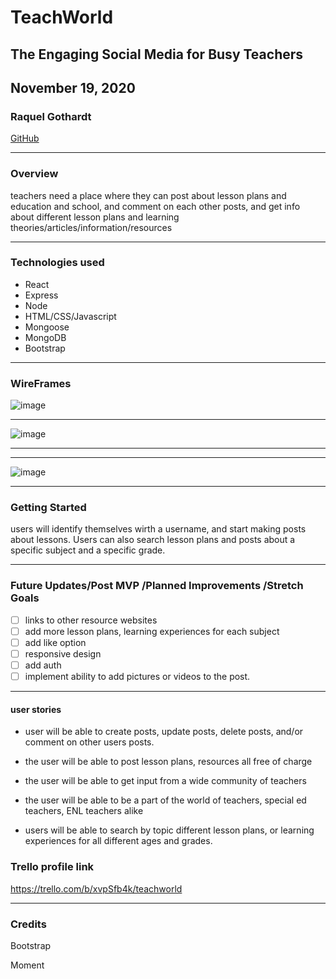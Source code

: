 # TeachWorld    

## The Engaging Social Media for Busy Teachers

## November 19, 2020

### Raquel Gothardt 

[GitHub](https://github.com/raqgoth)

***

### Overview 
teachers need a place where they can post about lesson plans and education and school, and comment on each other posts, and get info about different lesson plans and learning theories/articles/information/resources

***

### Technologies used 

* React
* Express
* Node 
* HTML/CSS/Javascript
* Mongoose 
* MongoDB
* Bootstrap

***

### WireFrames

![image](https://user-images.githubusercontent.com/71895033/99436935-bede7480-28df-11eb-8274-42812e672932.png)

***
![image](https://user-images.githubusercontent.com/71895033/99437406-6e1b4b80-28e0-11eb-994b-17a245be475e.png)
***

***

![image](https://user-images.githubusercontent.com/71895033/99437592-af136000-28e0-11eb-9392-dc6ca57e53ee.png)

***



### Getting Started

users will identify themselves wirth a username, and start making posts about lessons.
 Users can also search lesson plans and posts about a specific subject and a specific grade.


***

### Future Updates/Post MVP /Planned Improvements /Stretch Goals

- [ ] links to other resource websites
- [ ] add more lesson plans, learning experiences for each subject
- [ ] add like option
- [ ] responsive design
- [ ] add auth 
- [ ] implement ability to add pictures or videos to the post.

***
#### user stories 

* user will be able to create posts, update posts, delete posts, and/or comment on  other users posts.

* the user will be able to post lesson plans, resources all free of charge

* the user will be able to get input from a wide community of teachers

* the user will be able to be a part of the world of teachers, special ed teachers, ENL teachers alike

* users will be able to search by topic different lesson plans, or learning experiences for all different ages and grades.



### Trello profile link
https://trello.com/b/xvpSfb4k/teachworld

***
### Credits
Bootstrap  

Moment  
